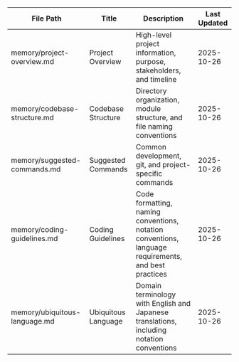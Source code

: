 | File Path | Title | Description | Last Updated |
|-----------|-------|-------------|--------------|
| memory/project-overview.md | Project Overview | High-level project information, purpose, stakeholders, and timeline | 2025-10-26 |
| memory/codebase-structure.md | Codebase Structure | Directory organization, module structure, and file naming conventions | 2025-10-26 |
| memory/suggested-commands.md | Suggested Commands | Common development, git, and project-specific commands | 2025-10-26 |
| memory/coding-guidelines.md | Coding Guidelines | Code formatting, naming conventions, notation conventions, language requirements, and best practices | 2025-10-26 |
| memory/ubiquitous-language.md | Ubiquitous Language | Domain terminology with English and Japanese translations, including notation conventions | 2025-10-26 |
